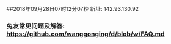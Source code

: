 ##2018年09月28日07时12分07秒 新址: 142.93.130.92
### 兔友常见问题及解答: https://github.com/wanggonging/d/blob/w/FAQ.md
